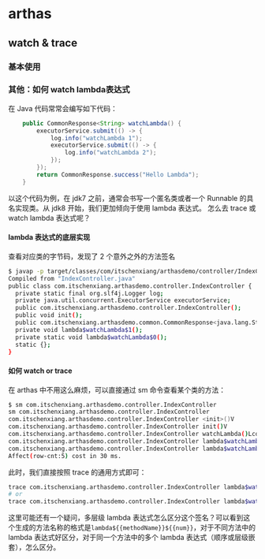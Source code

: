 # arthas

## watch & trace
### 基本使用

### 其他：如何 watch lambda表达式
在 Java 代码常常会编写如下代码：
```java
    public CommonResponse<String> watchLambda() {
        executorService.submit(() -> {
            log.info("watchLambda 1");
            executorService.submit(() -> {
                log.info("watchLambda 2");
            });
        });
        return CommonResponse.success("Hello Lambda");
    }
```
以这个代码为例，在 jdk7 之前，通常会书写一个匿名类或者一个 Runnable 的具名实现类。从 jdk8 开始，我们更加倾向于使用 lambda 表达式。
怎么去 trace 或 watch lambda 表达式呢？

#### lambda 表达式的底层实现
查看对应类的字节码，发现了 2 个意外之外的方法签名
```bash
$ javap -p target/classes/com/itschenxiang/arthasdemo/controller/IndexController.class
Compiled from "IndexController.java"
public class com.itschenxiang.arthasdemo.controller.IndexController {
  private static final org.slf4j.Logger log;
  private java.util.concurrent.ExecutorService executorService;
  public com.itschenxiang.arthasdemo.controller.IndexController();
  public void init();
  public com.itschenxiang.arthasdemo.common.CommonResponse<java.lang.String> watchLambda();
  private void lambda$watchLambda$1();
  private static void lambda$watchLambda$0();
  static {};
}
```

#### 如何 watch or trace
在 arthas 中不用这么麻烦，可以直接通过 sm 命令查看某个类的方法：

```bash
$ sm com.itschenxiang.arthasdemo.controller.IndexController
sm com.itschenxiang.arthasdemo.controller.IndexController
com.itschenxiang.arthasdemo.controller.IndexController <init>()V
com.itschenxiang.arthasdemo.controller.IndexController init()V
com.itschenxiang.arthasdemo.controller.IndexController watchLambda()Lcom/itschenxiang/arthasdemo/common/CommonResponse;
com.itschenxiang.arthasdemo.controller.IndexController lambda$watchLambda$1()V
com.itschenxiang.arthasdemo.controller.IndexController lambda$watchLambda$0()V
Affect(row-cnt:5) cost in 30 ms.
```

此时，我们直接按照 trace 的通用方式即可：
```bash
trace com.itschenxiang.arthasdemo.controller.IndexController lambda$watchLambda$1
# or
trace com.itschenxiang.arthasdemo.controller.IndexController lambda$watchLambda$0
```

这里可能还有一个疑问，多层级 lambda 表达式怎么区分这个签名？可以看到这个生成的方法名称的格式是`lambda${{methodName}}${{num}}`，对于不同方法中的 lambda 表达式好区分，对于同一个方法中的多个 lambda 表达式（顺序或层级嵌套），怎么区分。
